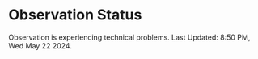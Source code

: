 # Observation Status

Observation is experiencing technical problems.
  Last Updated: 8:50 PM, Wed May 22 2024.
